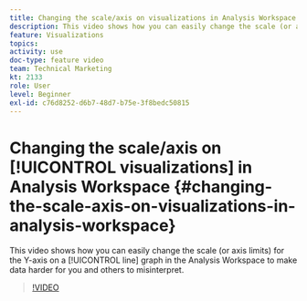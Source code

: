 ```yaml
---
title: Changing the scale/axis on visualizations in Analysis Workspace
description: This video shows how you can easily change the scale (or axis limits) for the Y-axis on a line graph in the Analysis Workspace to make data harder for you and others to misinterpret.
feature: Visualizations
topics: 
activity: use
doc-type: feature video
team: Technical Marketing
kt: 2133
role: User
level: Beginner
exl-id: c76d8252-d6b7-48d7-b75e-3f8bedc50815
---
```

# Changing the scale/axis on [!UICONTROL visualizations] in Analysis Workspace {#changing-the-scale-axis-on-visualizations-in-analysis-workspace}

This video shows how you can easily change the scale (or axis limits) for the Y-axis on a [!UICONTROL line] graph in the Analysis Workspace to make data harder for you and others to misinterpret.

>[!VIDEO](https://video.tv.adobe.com/v/24708/?quality=12&learn=on)
